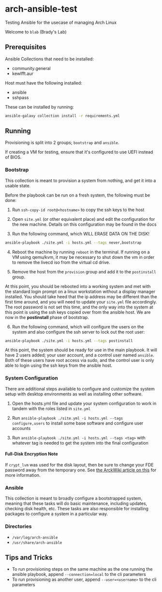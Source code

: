 # arch-ansible-test
Testing Ansible for the usecase of managing Arch Linux

Welcome to `blab` (Brady's Lab)

## Prerequisites

Ansible Collections that need to be installed:
- community.general
- kewlfft.aur

Host must have the following installed:
- ansible
- sshpass

These can be installed by running:
```sh
ansible-galaxy collection install -r requirements.yml
```

## Running

Provisioning is split into 2 groups; `bootstrap` and `ansible`.

If creating a VM for testing, ensure that it's configured to use UEFI instead of BIOS.

### Bootstrap
This collection is meant to provision a system from nothing, and get it into a usable state.

Before the playbook can be run on a fresh system, the following must be done:

1. Run `ssh-copy-id root@<hostname>` to copy the ssh keys to the host

2. Open `site.yml` (or other equivalent place) and edit the configuration for the new machine. Details on this configuration may be found in the docs

3. Run the following command, which WILL ERASE DATA ON THE DISK!
```sh
ansible-playbook ./site.yml -i hosts.yml --tags never,bootstrap
```

4. Reboot the machine by running `reboot` in the terminal. If running on a VM using qemu/kvm, it may be necessary to shut down the vm in order to remove the livecd iso from the virtual cd drive.

5. Remove the host from the `provision` group and add it to the `postinstall` group.

At this point, you should be rebooted into a working system and met with the standard login prompt on a linux workstation without a display manager installed. You should take heed that the ip address may be different than the first time around, and you will need to update your `site.yml` file accordingly. The root password is not set this time, and the only way into the system at this point is using the ssh keys copied over from the ansible host. We are now in the __postinstall__ phase of bootstrap.

6. Run the following command, which will configure the users on the system and also configure the ssh server to lock out the root user:
```sh
ansible-playbook ./site.yml -i hosts.yml --tags postinstall
```

At this point, the system should be ready for use in the main playbook. It will have 2 users added; your user account, and a control user named `ansible`. Both of these users have root access via sudo, and the control user is only able to login using the ssh keys from the ansible host.

### System Configuration
There are additional steps available to configure and customize the system setup with desktop environments as well as installing other software.

1. Open the hosts.yml file and update your system configuration to work in tandem with the roles listed in `site.yml`

2. Run `ansible-playbook ./site.yml -i hosts.yml --tags configure,users` to install some base software and configure user accounts

3. Run `ansible-playbook ./site.yml -i hosts.yml --tags <tag>` with whatever tag is needed to get the system into the final configuration

#### Full-Disk Encryption Note

If `crypt_lvm` was used for the disk layout, then be sure to change your FDE password away from the temporary one. See [the ArckWiki article on this](https://wiki.archlinux.org/title/dm-crypt/Device_encryption#Cryptsetup_actions_specific_for_LUKS) for more information.

### Ansible
This collection is meant to broadly configure a bootstrapped system, meaning that these tasks will do basic maintenance, including updates, checking disk health, etc. These tasks are also responsible for installing packages to configure a system in a particular way.

### Directories

- `/var/log/arch-ansible`
- `/usr/share/arch-ansible`

## Tips and Tricks

- To run provisioning steps on the same machine as the one running the ansible playbook, append `--connection=local` to the cli parameters
- To run provisioning as another user, append `--user=<username>` to the cli parameters